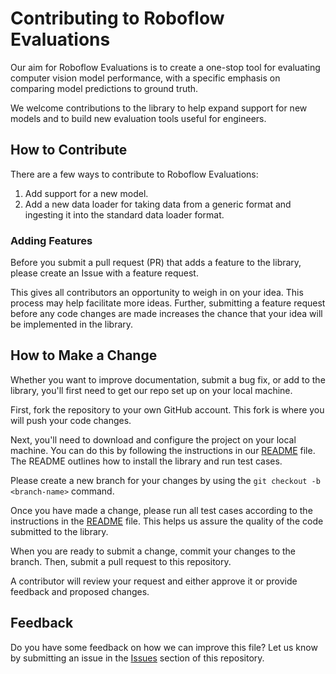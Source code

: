 # Contributing to Roboflow Evaluations

Our aim for Roboflow Evaluations is to create a one-stop tool for evaluating computer vision model performance, with a specific emphasis on comparing model predictions to ground truth.

We welcome contributions to the library to help expand support for new models and to build new evaluation tools useful for engineers.

## How to Contribute

There are a few ways to contribute to Roboflow Evaluations:

1. Add support for a new model.
2. Add a new data loader for taking data from a generic format and ingesting it into the standard data loader format.

### Adding Features

Before you submit a pull request (PR) that adds a feature to the library, please create an Issue with a feature request.

This gives all contributors an opportunity to weigh in on your idea. This process may help facilitate more ideas. Further, submitting a feature request before any code changes are made increases the chance that your idea will be implemented in the library.

## How to Make a Change

Whether you want to improve documentation, submit a bug fix, or add to the library, you'll first need to get our repo set up on your local machine.

First, fork the repository to your own GitHub account. This fork is where you will push your code changes.

Next, you'll need to download and configure the project on your local machine. You can do this by following the instructions in our [README](README.md) file. The README outlines how to install the library and run test cases.

Please create a new branch for your changes by using the `git checkout -b <branch-name>` command.

Once you have made a change, please run all test cases according to the instructions in the [README](README.md) file. This helps us assure the quality of the code submitted to the library.

When you are ready to submit a change, commit your changes to the branch. Then, submit a pull request to this repository.

A contributor will review your request and either approve it or provide feedback and proposed changes.

## Feedback

Do you have some feedback on how we can improve this file? Let us know by submitting an issue in the [Issues](https://github.com/roboflow/evaluations/issues) section of this repository.